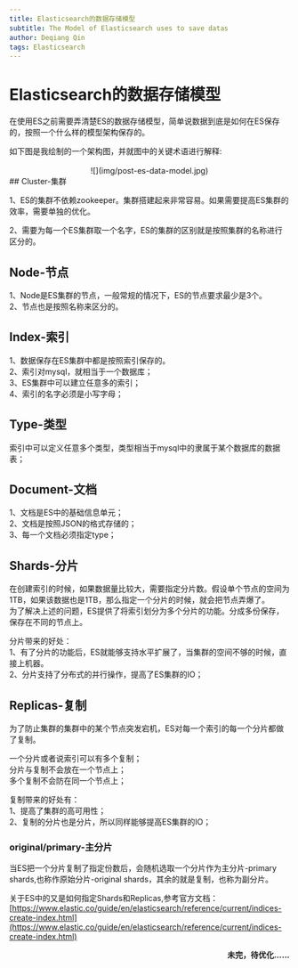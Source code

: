 ```yaml
---
title: Elasticsearch的数据存储模型
subtitle: The Model of Elasticsearch uses to save datas
author: Deqiang Qin
tags: Elasticsearch
---
```


# Elasticsearch的数据存储模型
在使用ES之前需要弄清楚ES的数据存储模型，简单说数据到底是如何在ES保存的，按照一个什么样的模型架构保存的。
<div>如下图是我绘制的一个架构图，并就图中的关键术语进行解释:</div>
<br>    
<div align="center">
![](img/post-es-data-model.jpg)
</div>
## Cluster-集群

1、ES的集群不依赖zookeeper。集群搭建起来非常容易。如果需要提高ES集群的效率，需要单独的优化。<br>

2、需要为每一个ES集群取一个名字，ES的集群的区别就是按照集群的名称进行区分的。

## Node-节点
1、Node是ES集群的节点，一般常规的情况下，ES的节点要求最少是3个。
<br>
2、节点也是按照名称来区分的。
## Index-索引
1、数据保存在ES集群中都是按照索引保存的。<br/>
2、索引对mysql，就相当于一个数据库；<br/>
3、ES集群中可以建立任意多的索引；<br/>
4、索引的名字必须是小写字母；<br/>
## Type-类型
索引中可以定义任意多个类型，类型相当于mysql中的隶属于某个数据库的数据表；<br>
## Document-文档
1、文档是ES中的基础信息单元；
<br>
2、文档是按照JSON的格式存储的；<br/>
3、每一个文档必须指定type；<br/>
## Shards-分片
在创建索引的时候，如果数据量比较大，需要指定分片数。假设单个节点的空间为1TB，如果该数据也是1TB，那么指定一个分片的时候，就会把节点弄爆了。<br>
为了解决上述的问题，ES提供了将索引划分为多个分片的功能。分成多份保存，保存在不同的节点上。<br>
<div>
分片带来的好处：<br>
1、有了分片的功能后，ES就能够支持水平扩展了，当集群的空间不够的时候，直接上机器。<br>
2、分片支持了分布式的并行操作，提高了ES集群的IO；
</div>

## Replicas-复制
为了防止集群的集群中的某个节点突发宕机，ES对每一个索引的每一个分片都做了复制。<br>

一个分片或者说索引可以有多个复制；<br>
分片与复制不会放在一个节点上；<br>
多个复制不会防在同一个节点上；<br>

<div>
复制带来的好处有：<br>
1、提高了集群的高可用性；
<br>
2、复制的分片也是分片，所以同样能够提高ES集群的IO；
</div>

### original/primary-主分片
当ES把一个分片复制了指定份数后，会随机选取一个分片作为主分片-primary shards,也称作原始分片-original shards，其余的就是复制，也称为副分片。<br>


关于ES中的又是如何指定Shards和Replicas,参考官方文档：<br>
[https://www.elastic.co/guide/en/elasticsearch/reference/current/indices-create-index.html](https://www.elastic.co/guide/en/elasticsearch/reference/current/indices-create-index.html)

<div align="right"><p></p><p></p><strong>未完，待优化......</strong></div>
